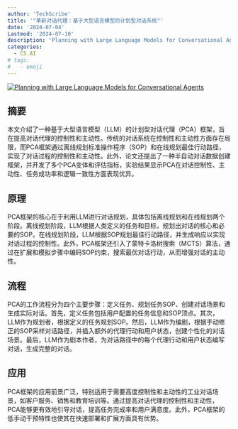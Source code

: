 ```yaml
---
author: 'TechScribe'
title: '"革新对话代理：基于大型语言模型的计划型对话系统"'
date: '2024-07-04'
Lastmod: '2024-07-10'
description: 'Planning with Large Language Models for Conversational Agents'
categories:
  - CS.AI
# tags:
#   - emoji
---
```


[![Planning with Large Language Models for Conversational Agents](https://arxiv-research-1301205113.cos.ap-guangzhou.myqcloud.com/images/2407.03884v1.pdf_0.jpg)](https://arxiv.org/abs/2407.03884v1)

## 摘要

本文介绍了一种基于大型语言模型（LLM）的计划型对话代理（PCA）框架，旨在提高对话代理的控制性和主动性。传统的对话系统在控制性和主动性方面存在局限，而PCA框架通过离线规划标准操作程序（SOP）和在线规划最佳行动路径，实现了对话过程的控制性和主动性。此外，论文还提出了一种半自动对话数据创建框架，并开发了多个PCA变体和评估指标，实验结果显示PCA在对话控制性、主动性、任务成功率和逻辑一致性方面表现优异。<!--more-->

## 原理

PCA框架的核心在于利用LLM进行对话规划，具体包括离线规划和在线规划两个阶段。离线规划阶段，LLM根据人类定义的任务和目标，规划出对话的核心和必要的SOP。在线规划阶段，LLM根据SOP规划最佳行动路径，并生成响应以实现对话过程的控制性。此外，PCA框架还引入了蒙特卡洛树搜索（MCTS）算法，通过在扩展和模拟步骤中编码SOP约束，搜索最优对话行动，从而增强对话的主动性。

## 流程

PCA的工作流程分为四个主要步骤：定义任务、规划任务SOP、创建对话场景和生成实际对话。首先，定义任务包括用户配置的任务信息和SOP顶点。其次，LLM作为规划者，根据定义的任务规划SOP。然后，LLM作为编剧，根据手动修正的SOP采样对话路径，并插入额外的代理行动和用户状态，创建个性化的对话场景。最后，LLM作为剧本作者，为对话路径中的每个代理行动和用户状态编写对话，生成完整的对话。

## 应用

PCA框架的应用前景广泛，特别适用于需要高度控制性和主动性的工业对话场景，如客户服务、销售和教育培训等。通过提高对话代理的控制性和主动性，PCA能够更有效地引导对话，提高任务完成率和用户满意度。此外，PCA框架的低手动干预特性也使其在快速部署和扩展方面具有优势。